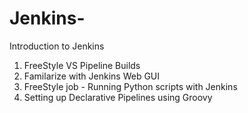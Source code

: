 # Jenkins-

Introduction to Jenkins
1. FreeStyle VS Pipeline Builds
2. Familarize with Jenkins Web GUI
3. FreeStyle job - Running Python scripts with Jenkins
4. Setting up Declarative Pipelines using Groovy